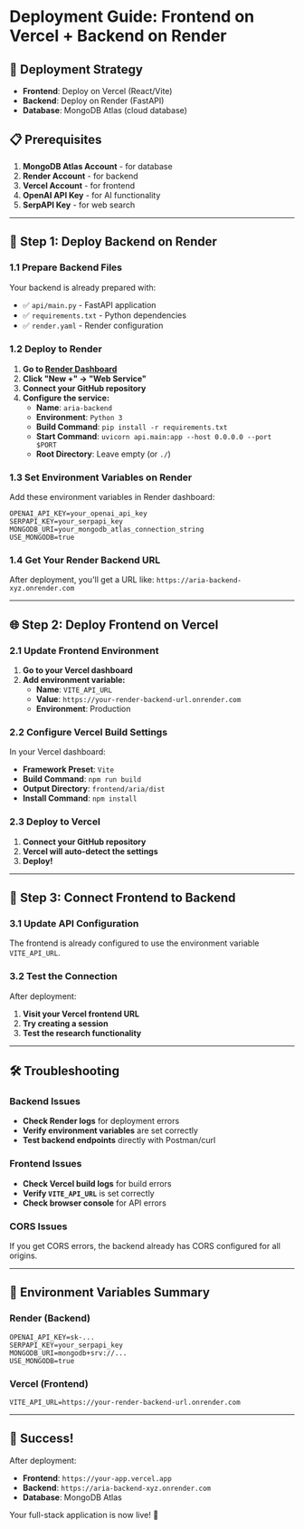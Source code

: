 # Deployment Guide: Frontend on Vercel + Backend on Render

## 🚀 Deployment Strategy
- **Frontend**: Deploy on Vercel (React/Vite)
- **Backend**: Deploy on Render (FastAPI)
- **Database**: MongoDB Atlas (cloud database)

## 📋 Prerequisites
1. **MongoDB Atlas Account** - for database
2. **Render Account** - for backend
3. **Vercel Account** - for frontend
4. **OpenAI API Key** - for AI functionality
5. **SerpAPI Key** - for web search

---

## 🔧 Step 1: Deploy Backend on Render

### 1.1 Prepare Backend Files
Your backend is already prepared with:
- ✅ `api/main.py` - FastAPI application
- ✅ `requirements.txt` - Python dependencies
- ✅ `render.yaml` - Render configuration

### 1.2 Deploy to Render
1. **Go to [Render Dashboard](https://dashboard.render.com)**
2. **Click "New +" → "Web Service"**
3. **Connect your GitHub repository**
4. **Configure the service:**
   - **Name**: `aria-backend`
   - **Environment**: `Python 3`
   - **Build Command**: `pip install -r requirements.txt`
   - **Start Command**: `uvicorn api.main:app --host 0.0.0.0 --port $PORT`
   - **Root Directory**: Leave empty (or `./`)

### 1.3 Set Environment Variables on Render
Add these environment variables in Render dashboard:
```
OPENAI_API_KEY=your_openai_api_key
SERPAPI_KEY=your_serpapi_key
MONGODB_URI=your_mongodb_atlas_connection_string
USE_MONGODB=true
```

### 1.4 Get Your Render Backend URL
After deployment, you'll get a URL like:
`https://aria-backend-xyz.onrender.com`

---

## 🌐 Step 2: Deploy Frontend on Vercel

### 2.1 Update Frontend Environment
1. **Go to your Vercel dashboard**
2. **Add environment variable:**
   - **Name**: `VITE_API_URL`
   - **Value**: `https://your-render-backend-url.onrender.com`
   - **Environment**: Production

### 2.2 Configure Vercel Build Settings
In your Vercel dashboard:
- **Framework Preset**: `Vite`
- **Build Command**: `npm run build`
- **Output Directory**: `frontend/aria/dist`
- **Install Command**: `npm install`

### 2.3 Deploy to Vercel
1. **Connect your GitHub repository**
2. **Vercel will auto-detect the settings**
3. **Deploy!**

---

## 🔗 Step 3: Connect Frontend to Backend

### 3.1 Update API Configuration
The frontend is already configured to use the environment variable `VITE_API_URL`.

### 3.2 Test the Connection
After deployment:
1. **Visit your Vercel frontend URL**
2. **Try creating a session**
3. **Test the research functionality**

---

## 🛠️ Troubleshooting

### Backend Issues
- **Check Render logs** for deployment errors
- **Verify environment variables** are set correctly
- **Test backend endpoints** directly with Postman/curl

### Frontend Issues
- **Check Vercel build logs** for build errors
- **Verify `VITE_API_URL`** is set correctly
- **Check browser console** for API errors

### CORS Issues
If you get CORS errors, the backend already has CORS configured for all origins.

---

## 📝 Environment Variables Summary

### Render (Backend)
```
OPENAI_API_KEY=sk-...
SERPAPI_KEY=your_serpapi_key
MONGODB_URI=mongodb+srv://...
USE_MONGODB=true
```

### Vercel (Frontend)
```
VITE_API_URL=https://your-render-backend-url.onrender.com
```

---

## 🎉 Success!
After deployment:
- **Frontend**: `https://your-app.vercel.app`
- **Backend**: `https://aria-backend-xyz.onrender.com`
- **Database**: MongoDB Atlas

Your full-stack application is now live! 🚀 